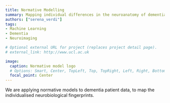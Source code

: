 ```yaml
---
title: Normative Modelling
summary: Mapping individual differences in the neuroanatomy of dementia 
authors: ["serena_verdi"]
tags:
- Machine Learning
- Dementia
- Neuroimaging

# Optional external URL for project (replaces project detail page).
# external_link: http://www.ucl.ac.uk

image:
  caption: Normative model logo
  # Options: Smart, Center, TopLeft, Top, TopRight, Left, Right, BottomLeft, Bottom, BottomRight
  focal_point: Center
---
```


We are applying normative models to dementia patient data, to map the individualised neurobiological fingerprints. 
